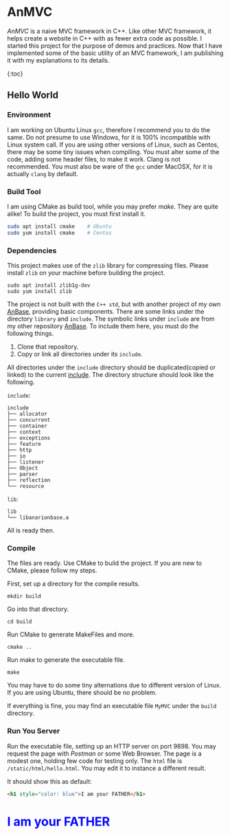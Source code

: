 # AnMVC

*AnMVC* is a naive MVC framework in C++. Like other MVC framework, it helps create a website in C++ with as fewer extra code as possible. I started this project for the purpose of demos and practices. Now that I have implemented some of the basic utility of an MVC framework, I am publishing it with my explanations to its details.

{:toc}

## Hello World

### Environment

I am working on Ubuntu Linux `gcc`, therefore I recommend you to do the same. Do not presume to use Windows, for it is 100% incompatible with Linux system call. If you are using other versions of Linux, such as Centos, there may be some tiny issues when compiling. You must alter some of the code, adding some header files, to make it work. Clang is not recommended. You must also be ware of the `gcc` under MacOSX, for it is actually `clang` by default.

### Build Tool

I am using CMake as build tool, while you may prefer *make*. They are quite alike! To build the project, you must first install it.

```sh
sudo apt install cmake    # Ubuntu
sudo yum install cmake    # Centos
```

### Dependencies

This project makes use of the `zlib` library for compressing files. Please install `zlib` on your machine before building the project.

```shell
sudo apt install zlib1g-dev
sudo yum install zlib
```

The project is not built with the `C++ std`, but with another project of my own [AnBase](https://github.com/Anarion-zuo/AnBase), providing basic components. There are some links under the directory `library` and `include`. The symbolic links under `include` are from my other repository [AnBase](https://github.com/Anarion-zuo/AnBase). To include them here, you must do the following things.

1. Clone that repository.
2. Copy or link all directories under its `include`.

All directories under the `include` directory should be duplicated(copied or linked) to the current [include](../../include/). The directory structure should look like the following.

`include`:

```shell
include
├── allocator
├── concurrent
├── container
├── context
├── exceptions
├── feature
├── http
├── io
├── listener
├── Object
├── parser
├── reflection
└── resource

```

`lib`:

```shell
lib
└── libanarionbase.a 
```

All is ready then.

### Compile

The files are ready. Use CMake to build the project. If you are new to CMake, please follow my steps.

First, set up a directory for the compile results.

```shell
mkdir build
```

Go into that directory.

```shell
cd build
```

Run CMake to generate MakeFiles and more.

```shell
cmake ..
```

Run make to generate the executable file.

```shell
make
```

You may have to do some tiny alternations due to different version of Linux. If you are using Ubuntu, there should be no problem.

If everything is fine, you may find an executable file `MyMVC` under the `build` directory.

### Run You Server

Run the executable file, setting up an HTTP server on port 9898. You may request the page with *Postman* or some Web Browser. The page is a modest one, holding few code for testing only. The `html` file is `/static/html/hello.html`. You may edit it to instance a different result. 

It should show this as default:

```html
<h1 style="color: blue">I am your FATHER</h1>
```

<h1 style="color: blue">I am your FATHER</h1>

